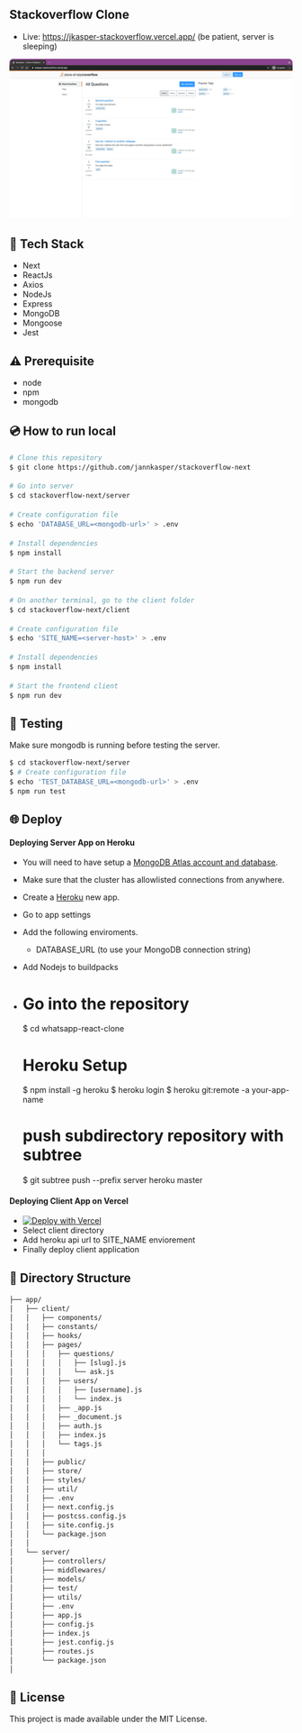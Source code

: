## Stackoverflow Clone
- Live: https://jkasper-stackoverflow.vercel.app/ (be patient, server is sleeping)

[![Product Name Screen Shot][product-screenshot]](https://github.com/jannkasper/stackoverflow-next/blob/master/screenshot.png)

## :rocket: Tech Stack

- Next
- ReactJs
- Axios
- NodeJs
- Express
- MongoDB
- Mongoose
- Jest

## :warning: Prerequisite

- node
- npm
- mongodb

## :cd: How to run local

```bash
# Clone this repository
$ git clone https://github.com/jannkasper/stackoverflow-next

# Go into server
$ cd stackoverflow-next/server

# Create configuration file
$ echo 'DATABASE_URL=<mongodb-url>' > .env

# Install dependencies
$ npm install

# Start the backend server
$ npm run dev

# On another terminal, go to the client folder
$ cd stackoverflow-next/client

# Create configuration file
$ echo 'SITE_NAME=<server-host>' > .env

# Install dependencies
$ npm install

# Start the frontend client
$ npm run dev
```

## :mag_right: Testing

Make sure mongodb is running before testing the server.

```bash
$ cd stackoverflow-next/server
$ # Create configuration file
$ echo 'TEST_DATABASE_URL=<mongodb-url>' > .env
$ npm run test
```

## :globe_with_meridians: Deploy

#### Deploying Server App on Heroku

-  You will need to have setup a [MongoDB Atlas account and database](https://docs.atlas.mongodb.com/getting-started/).
- Make sure that the cluster has allowlisted connections from anywhere.
- Create a [Heroku](https://dashboard.heroku.com/new-app) new app.
- Go to app settings
- Add the following enviroments.
  - DATABASE_URL (to use your MongoDB connection string)
- Add Nodejs to buildpacks

-
    # Go into the repository
    $ cd whatsapp-react-clone

    # Heroku Setup
    $ npm install -g heroku
    $ heroku login
    $ heroku git:remote -a your-app-name

    # push subdirectory repository with subtree
    $ git subtree push --prefix server heroku master

#### Deploying Client App on Vercel

- [![Deploy with Vercel](https://vercel.com/button)](https://vercel.com/new/git/external?repository-url=https%3A%2F%2Fgithub.com%2Fjannkasper%2Fstackoverflow-next&env=SITE_NAME)
- Select client directory
- Add heroku api url to SITE_NAME enviorement
- Finally deploy client application


## :book: Directory Structure

```
├── app/
│   ├── client/
│   │   ├── components/
│   │   ├── constants/
│   │   ├── hooks/
│   │   ├── pages/
│   │   │   ├── questions/
│   │   │   │   ├── [slug].js
│   │   │   │   └── ask.js
│   │   │   ├── users/
│   │   │   │   ├── [username].js
│   │   │   │   └── index.js
│   │   │   ├── _app.js
│   │   │   ├── _document.js
│   │   │   ├── auth.js
│   │   │   ├── index.js
│   │   │   └── tags.js
│   │   │
│   │   ├── public/
│   │   ├── store/
│   │   ├── styles/
│   │   ├── util/
│   │   ├── .env
│   │   ├── next.config.js
│   │   ├── postcss.config.js
│   │   ├── site.config.js
│   │   └── package.json
│   │
│   └── server/
│       ├── controllers/
│       ├── middlewares/
│       ├── models/
│       ├── test/
│       ├── utils/
│       ├── .env
│       ├── app.js
│       ├── config.js
│       ├── index.js
│       ├── jest.config.js
│       ├── routes.js
│       └── package.json
│    
```

## :memo: License

This project is made available under the MIT License.





<!-- MARKDOWN LINKS & IMAGES -->
[product-screenshot]: screenshot.png
